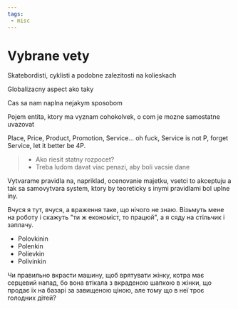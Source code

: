 ```yaml
---
tags:
 - misc
---
```

# Vybrane vety

Skatebordisti, cyklisti a podobne zalezitosti na kolieskach

Globalizacny aspect ako taky

Cas sa nam naplna nejakym sposobom

Pojem entita, ktory ma vyznam cohokolvek, o com je mozne samostatne uvazovat

Place, Price, Product, Promotion, Service... oh fuck, Service is not P, forget Service, let it better be 4P.

> - Ako riesit statny rozpocet?
> - Treba ludom davat viac penazi, aby boli vacsie dane

Vytvarame pravidla na, napriklad, ocenovanie majetku,
vsetci to akceptuju a tak sa samovytvara system,
ktory by teoreticky s inymi pravidlami bol uplne iny.

Вчуся я тут, вчуся, а враження таке, що нічого не знаю.
Візьмуть мене на роботу і скажуть "ти ж економіст, то працюй",
а я сяду на стільчик і заплачу.

 - Polovkinin
 - Polenkin
 - Polievkin
 - Polivinkin

Чи правильно вкрасти машину, щоб врятувати жінку, котра має серцевий напад, бо вона втікала з вкраденою шапкою в жінки, що продає їх на базарі за завищеною ціною, але тому що в неї троє голодних дітей?
